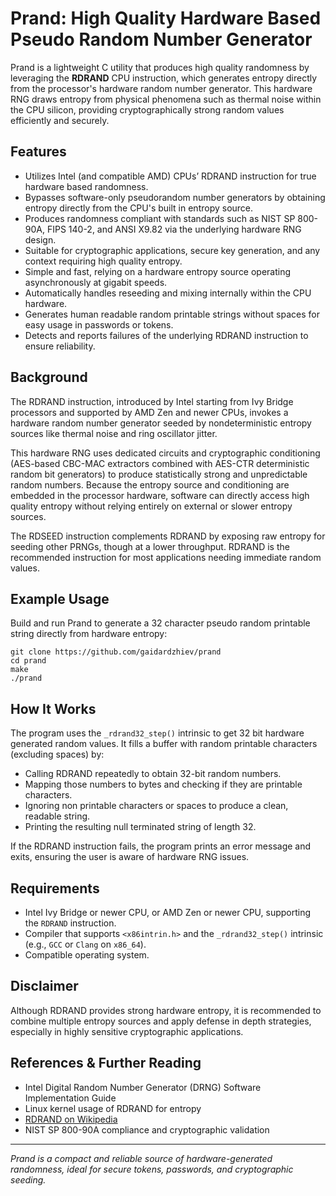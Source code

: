 # Prand: High Quality Hardware Based Pseudo Random Number Generator

Prand is a lightweight C utility that produces high quality randomness by leveraging the **RDRAND** CPU instruction, which generates entropy directly from the processor's hardware random number generator. This hardware RNG draws entropy from physical phenomena such as thermal noise within the CPU silicon, providing cryptographically strong random values efficiently and securely.

## Features

- Utilizes Intel (and compatible AMD) CPUs’ RDRAND instruction for true hardware based randomness.
- Bypasses software-only pseudorandom number generators by obtaining entropy directly from the CPU's built in entropy source.
- Produces randomness compliant with standards such as NIST SP 800-90A, FIPS 140-2, and ANSI X9.82 via the underlying hardware RNG design.
- Suitable for cryptographic applications, secure key generation, and any context requiring high quality entropy.
- Simple and fast, relying on a hardware entropy source operating asynchronously at gigabit speeds.
- Automatically handles reseeding and mixing internally within the CPU hardware.
- Generates human readable random printable strings without spaces for easy usage in passwords or tokens.
- Detects and reports failures of the underlying RDRAND instruction to ensure reliability.

## Background

The RDRAND instruction, introduced by Intel starting from Ivy Bridge processors and supported by AMD Zen and newer CPUs, invokes a hardware random number generator seeded by nondeterministic entropy sources like thermal noise and ring oscillator jitter.

This hardware RNG uses dedicated circuits and cryptographic conditioning (AES-based CBC-MAC extractors combined with AES-CTR deterministic random bit generators) to produce statistically strong and unpredictable random numbers. Because the entropy source and conditioning are embedded in the processor hardware, software can directly access high quality entropy without relying entirely on external or slower entropy sources.

The RDSEED instruction complements RDRAND by exposing raw entropy for seeding other PRNGs, though at a lower throughput. RDRAND is the recommended instruction for most applications needing immediate random values.

## Example Usage

Build and run Prand to generate a 32 character pseudo random printable string directly from hardware entropy:

```
git clone https://github.com/gaidardzhiev/prand
cd prand
make
./prand
```

## How It Works

The program uses the `_rdrand32_step()` intrinsic to get 32 bit hardware generated random values. It fills a buffer with random printable characters (excluding spaces) by:

- Calling RDRAND repeatedly to obtain 32-bit random numbers.
- Mapping those numbers to bytes and checking if they are printable characters.
- Ignoring non printable characters or spaces to produce a clean, readable string.
- Printing the resulting null terminated string of length 32.

If the RDRAND instruction fails, the program prints an error message and exits, ensuring the user is aware of hardware RNG issues.

## Requirements

- Intel Ivy Bridge or newer CPU, or AMD Zen or newer CPU, supporting the `RDRAND` instruction.
- Compiler that supports `<x86intrin.h>` and the `_rdrand32_step()` intrinsic (e.g., `GCC` or `Clang` on `x86_64`).
- Compatible operating system.

## Disclaimer

Although RDRAND provides strong hardware entropy, it is recommended to combine multiple entropy sources and apply defense in depth strategies, especially in highly sensitive cryptographic applications.

## References & Further Reading

- Intel Digital Random Number Generator (DRNG) Software Implementation Guide  
- Linux kernel usage of RDRAND for entropy  
- [RDRAND on Wikipedia](https://en.wikipedia.org/wiki/RDRAND)  
- NIST SP 800-90A compliance and cryptographic validation  

---

*Prand is a compact and reliable source of hardware-generated randomness, ideal for secure tokens, passwords, and cryptographic seeding.*  

